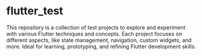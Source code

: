 # flutter_test
This repository is a collection of test projects to explore and experiment with various Flutter techniques and concepts. Each project focuses on different aspects, like state management, navigation, custom widgets, and more. Ideal for learning, prototyping, and refining Flutter development skills.
